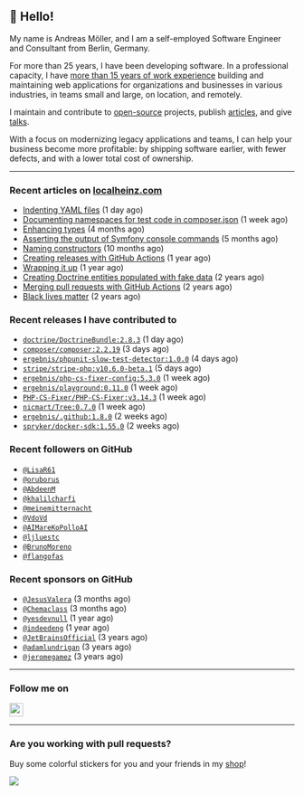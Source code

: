 ## :wave: Hello!

My name is Andreas Möller, and I am a self-employed Software Engineer and Consultant from Berlin, Germany.

For more than 25 years, I have been developing software. In a professional capacity, I have [more than 15 years of work experience](https://localheinz.com/work-experience/) building and maintaining web applications for organizations and businesses in various industries, in teams small and large, on location, and remotely.

I maintain and contribute to [open-source](https://localheinz.com/open-source/) projects, publish [articles](https://localheinz.com/articles/), and give [talks](https://localheinz.com/talks).

With a focus on modernizing legacy applications and teams, I can help your business become more profitable: by shipping software earlier, with fewer defects, and with a lower total cost of ownership.

<hr>

### Recent articles on [localheinz.com](https://localheinz.com/articles/)

- [Indenting YAML files](https://localheinz.com/articles/2023/02/06/indenting-yaml-files/) (1 day ago)
- [Documenting namespaces for test code in composer.json](https://localheinz.com/articles/2023/01/29/documenting-namespaces-for-test-code-in-composer.json/) (1 week ago)
- [Enhancing types](https://localheinz.com/articles/2022/09/20/enhancing-types/) (4 months ago)
- [Asserting the output of Symfony console commands](https://localheinz.com/articles/2022/08/29/asserting-the-output-of-symfony-console-commands/) (5 months ago)
- [Naming constructors](https://localheinz.com/articles/2022/03/26/naming-constructors/) (10 months ago)
- [Creating releases with GitHub Actions](https://localheinz.com/articles/2022/01/24/creating-releases-with-github-actions/) (1 year ago)
- [Wrapping it up](https://localheinz.com/articles/2021/12/31/wrapping-it-up/) (1 year ago)
- [Creating Doctrine entities populated with fake data](https://localheinz.com/articles/2020/07/16/creating-doctrine-entities-populated-with-fake-data/) (2 years ago)
- [Merging pull requests with GitHub Actions](https://localheinz.com/articles/2020/06/15/merging-pull-requests-with-github-actions/) (2 years ago)
- [Black lives matter](https://localheinz.com/articles/2020/06/12/black-lives-matter/) (2 years ago)

### Recent releases I have contributed to

- [`doctrine/DoctrineBundle:2.8.3`](https://github.com/doctrine/DoctrineBundle/releases/tag/2.8.3) (1 day ago)
- [`composer/composer:2.2.19`](https://github.com/composer/composer/releases/tag/2.2.19) (3 days ago)
- [`ergebnis/phpunit-slow-test-detector:1.0.0`](https://github.com/ergebnis/phpunit-slow-test-detector/releases/tag/1.0.0) (4 days ago)
- [`stripe/stripe-php:v10.6.0-beta.1`](https://github.com/stripe/stripe-php/releases/tag/v10.6.0-beta.1) (5 days ago)
- [`ergebnis/php-cs-fixer-config:5.3.0`](https://github.com/ergebnis/php-cs-fixer-config/releases/tag/5.3.0) (1 week ago)
- [`ergebnis/playground:0.11.0`](https://github.com/ergebnis/playground/releases/tag/0.11.0) (1 week ago)
- [`PHP-CS-Fixer/PHP-CS-Fixer:v3.14.3`](https://github.com/PHP-CS-Fixer/PHP-CS-Fixer/releases/tag/v3.14.3) (1 week ago)
- [`nicmart/Tree:0.7.0`](https://github.com/nicmart/Tree/releases/tag/0.7.0) (1 week ago)
- [`ergebnis/.github:1.8.0`](https://github.com/ergebnis/.github/releases/tag/1.8.0) (2 weeks ago)
- [`spryker/docker-sdk:1.55.0`](https://github.com/spryker/docker-sdk/releases/tag/1.55.0) (2 weeks ago)

### Recent followers on GitHub

- [`@LisaR61`](https://github.com/LisaR61)
- [`@oruborus`](https://github.com/oruborus)
- [`@AbdeenM`](https://github.com/AbdeenM)
- [`@khalilcharfi`](https://github.com/khalilcharfi)
- [`@meinemitternacht`](https://github.com/meinemitternacht)
- [`@VdoVd`](https://github.com/VdoVd)
- [`@AIMareKoPolloAI`](https://github.com/AIMareKoPolloAI)
- [`@ljluestc`](https://github.com/ljluestc)
- [`@BrunoMoreno`](https://github.com/BrunoMoreno)
- [`@flangofas`](https://github.com/flangofas)

### Recent sponsors on GitHub

- [`@JesusValera`](https://github.com/JesusValera) (3 months ago)
- [`@Chemaclass`](https://github.com/Chemaclass) (3 months ago)
- [`@yesdevnull`](https://github.com/yesdevnull) (1 year ago)
- [`@indeedeng`](https://github.com/indeedeng) (1 year ago)
- [`@JetBrainsOfficial`](https://github.com/JetBrainsOfficial) (3 years ago)
- [`@adamlundrigan`](https://github.com/adamlundrigan) (3 years ago)
- [`@jeromegamez`](https://github.com/jeromegamez) (3 years ago)

<hr>

### Follow me on

<p>
    <a target="_blank" href="https://twitter.com/intent/follow?screen_name=localheinz" title="Follow @localheinz on Twitter"><img src="https://cdn.jsdelivr.net/npm/simple-icons@3.9.0/icons/twitter.svg" width="24px" height="24px"></a>
</p>

<hr>

### Are you working with pull requests?

Buy some colorful stickers for you and your friends in my <a target="_blank" href="https://shop.localheinz.com" title="shop.localheinz.com">shop</a>!

[![](https://localheinz.com/permanent/img/localheinz/localheinz)](https://localheinz.com/permanent/url/localheinz/localheinz)
